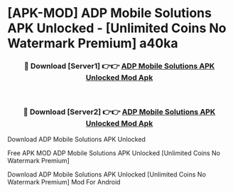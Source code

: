 # [APK-MOD] ADP Mobile Solutions APK Unlocked - [Unlimited Coins No Watermark Premium] a40ka



<div align="center">
<h3>🔴 Download [Server1] 👉👉 <a href="https://momento.my/?title=ADP_Mobile_Solutions_APK_Unlocked">ADP Mobile Solutions APK Unlocked Mod Apk</a></h3><br>

<h3>🔴 Download [Server2] 👉👉 <a href="https://momento.my/?title=ADP_Mobile_Solutions_APK_Unlocked">ADP Mobile Solutions APK Unlocked Mod Apk</a></h3>
</div>



Download ADP Mobile Solutions APK Unlocked 

Free APK MOD ADP Mobile Solutions APK Unlocked [Unlimited Coins No Watermark Premium]

Download ADP Mobile Solutions APK Unlocked [Unlimited Coins No Watermark Premium] Mod For Android

